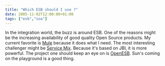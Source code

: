 ```yaml
---
title: "Which ESB should I use ?"
date: 2005-11-02T12:00:00+01:00
tags: ["esb","soa"]
---
```


In the integration world, the buzz is around ESB. One of the reasons might be the increasing availability of good quality Open Source products. My current favorite is <a href="http://mule.codehaus.org/">Mule</a> because it does what I need. The most interesting challenger might be <a href="http://servicemix.org/">Service Mix</a>. Because it's based on JBI, it is more powerful. The project one should keep an eye on is <a href="https://open-esb.dev.java.net/">OpenESB</a>. Sun's coming on the playground is a good thing.
